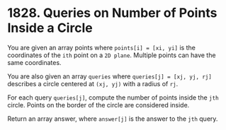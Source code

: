 # 1828. Queries on Number of Points Inside a Circle

You are given an array points where `points[i] = [xi, yi]` is the coordinates of the `ith` point on a `2D plane`. Multiple points can have the same coordinates.

You are also given an array `queries` where `queries[j] = [xj, yj, rj]` describes a circle centered at `(xj, yj)` with a radius of `rj`.

For each query `queries[j]`, compute the number of points inside the `jth` circle. Points on the border of the circle are considered inside.

Return an array answer, where `answer[j]` is the answer to the `jth` query.
